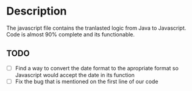 # Description
The javascript file contains the tranlasted logic from Java to Javascript. Code is almost 90% complete and its functionable.
## TODO
- [ ]  Find a way to convert the date format to the apropriate format so Javascript would accept the date in its function
- [ ]  Fix the bug that is mentioned on the first line of our code
